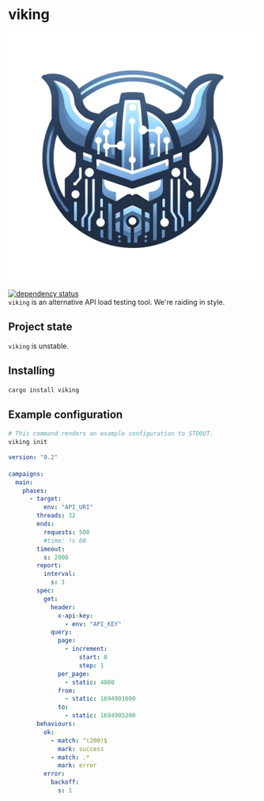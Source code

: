 # viking

![](viking.png)

[![dependency status](https://deps.rs/repo/github/replicadse/viking/status.svg)](https://deps.rs/repo/github/replicadse/viking)\
`viking` is an alternative API load testing tool. We're raiding in style.

## Project state

`viking` is unstable.

## Installing

```bash
cargo install viking
```

## Example configuration

```bash
# This command renders an example configuration to STDOUT.
viking init
```

```yaml
version: "0.2"

campaigns:
  main:
    phases:
      - target:
          env: "API_URI"
        threads: 32
        ends:
          requests: 500
          #time: !s 60
        timeout:
          s: 2000
        report:
          interval:
            s: 1
        spec:
          get:
            header:
              x-api-key:
                - env: "API_KEY"
            query:
              page:
                - increment:
                    start: 0
                    step: 1
              per_page:
                - static: 4000
              from:
                - static: 1694901600
              to:
                - static: 1694905200
        behaviours:
          ok:
            - match: ^(200)$
              mark: success
            - match: .*
              mark: error
          error:
            backoff:
              s: 1

```
